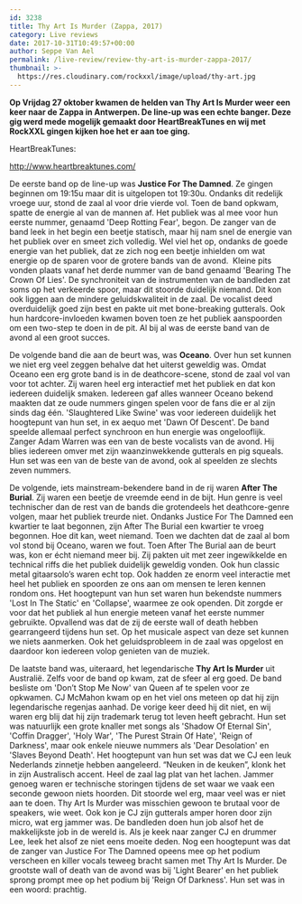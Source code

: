 ```yaml
---
id: 3238
title: Thy Art Is Murder (Zappa, 2017)
category: Live reviews
date: 2017-10-31T10:49:57+00:00
author: Seppe Van Ael
permalink: /live-review/review-thy-art-is-murder-zappa-2017/
thumbnail: >-
  https://res.cloudinary.com/rockxxl/image/upload/thy-art.jpg
---
```

**Op Vrijdag 27 oktober kwamen de helden van Thy Art Is Murder weer een keer naar de Zappa in Antwerpen. De line-up was een echte banger. Deze gig werd mede mogelijk gemaakt door HeartBreakTunes en wij met RockXXL gingen kijken hoe het er aan toe ging.**

HeartBreakTunes:

http://www.heartbreaktunes.com/

De eerste band op de line-up was **Justice For The Damned**. Ze gingen beginnen om 19:15u maar dit is uitgelopen tot 19:30u. Ondanks dit redelijk vroege uur, stond de zaal al voor drie vierde vol. Toen de band opkwam, spatte de energie al van de mannen af. Het publiek was al mee voor hun eerste nummer, genaamd 'Deep Rotting Fear', begon. De zanger van de band leek in het begin een beetje statisch, maar hij nam snel de energie van het publiek over en smeet zich volledig. Wel viel het op, ondanks de goede energie van het publiek, dat ze zich nog een beetje inhielden om wat energie op de sparen voor de grotere bands van de avond.  Kleine pits vonden plaats vanaf het derde nummer van de band genaamd 'Bearing The Crown Of Lies'. De synchroniteit van de instrumenten van de bandleden zat soms op het verkeerde spoor, maar dit stoorde duidelijk niemand. Dit kon ook liggen aan de mindere geluidskwaliteit in de zaal. De vocalist deed overduidelijk goed zijn best en pakte uit met bone-breaking gutterals. Ook hun hardcore-invloeden kwamen boven toen ze het publiek aanspoorden om een two-step te doen in de pit. Al bij al was de eerste band van de avond al een groot succes.

De volgende band die aan de beurt was, was **Oceano**. Over hun set kunnen we niet erg veel zeggen behalve dat het uiterst geweldig was. Omdat Oceano een erg grote band is in de deathcore-scene, stond de zaal vol van voor tot achter. Zij waren heel erg interactief met het publiek en dat kon iedereen duidelijk smaken. Iedereen gaf alles wanneer Oceano bekend maakten dat ze oude nummers gingen spelen voor de fans die er al zijn sinds dag één. 'Slaughtered Like Swine' was voor iedereen duidelijk het hoogtepunt van hun set, in ex aequo met 'Dawn Of Descent'. De band speelde allemaal perfect synchroon en hun energie was ongelooflijk. Zanger Adam Warren was een van de beste vocalists van de avond. Hij blies iedereen omver met zijn waanzinwekkende gutterals en pig squeals. Hun set was een van de beste van de avond, ook al speelden ze slechts zeven nummers.

De volgende, iets mainstream-bekendere band in de rij waren **After The Burial**. Zij waren een beetje de vreemde eend in de bijt. Hun genre is veel technischer dan de rest van de bands die grotendeels het deathcore-genre volgen, maar het publiek treurde niet. Ondanks Justice For The Damned een kwartier te laat begonnen, zijn After The Burial een kwartier te vroeg begonnen. Hoe dit kan, weet niemand. Toen we dachten dat de zaal al bom vol stond bij Oceano, waren we fout. Toen After The Burial aan de beurt was, kon er écht niemand meer bij. Zij pakten uit met zeer ingewikkelde en technical riffs die het publiek duidelijk geweldig vonden. Ook hun classic metal gitaarsolo’s waren echt top. Ook hadden ze enorm veel interactie met heel het publiek en spoorden ze ons aan om mensen te leren kennen rondom ons. Het hoogtepunt van hun set waren hun bekendste nummers 'Lost In The Static' en 'Collapse', waarmee ze ook openden. Dit zorgde er voor dat het publiek al hun energie meteen vanaf het eerste nummer gebruikte. Opvallend was dat de zij de eerste wall of death hebben gearrangeerd tijdens hun set. Op het musicale aspect van deze set kunnen we niets aanmerken. Ook het geluidsprobleem in de zaal was opgelost en daardoor kon iedereen volop genieten van de muziek.

De laatste band was, uiteraard, het legendarische **Thy Art Is Murder** uit Australië. Zelfs voor de band op kwam, zat de sfeer al erg goed. De band besliste om 'Don’t Stop Me Now' van Queen af te spelen voor ze opkwamen. CJ McMahon kwam op en het viel ons meteen op dat hij zijn legendarische regenjas aanhad. De vorige keer deed hij dit niet, en wij waren erg blij dat hij zijn trademark terug tot leven heeft gebracht. Hun set was natuurlijk een grote knaller met songs als 'Shadow Of Eternal Sin', 'Coffin Dragger', 'Holy War', 'The Purest Strain Of Hate', 'Reign of Darkness', maar ook enkele nieuwe nummers als 'Dear Desolation' en 'Slaves Beyond Death'. Het hoogtepunt van hun set was dat we CJ een leuk Nederlands zinnetje hebben aangeleerd. “Neuken in de keuken”, klonk het in zijn Australisch accent. Heel de zaal lag plat van het lachen. Jammer genoeg waren er technische storingen tijdens de set waar we vaak een seconde gewoon niets hoorden. Dit stoorde wel erg, maar veel was er niet aan te doen. Thy Art Is Murder was misschien gewoon te brutaal voor de speakers, wie weet. Ook kon je CJ zijn gutterals amper horen door zijn micro, wat erg jammer was. De bandleden doen hun job alsof het de makkelijkste job in de wereld is. Als je keek naar zanger CJ en drummer Lee, leek het alsof ze niet eens moeite deden. Nog een hoogtepunt was dat de zanger van Justice For The Damned opeens mee op het podium verscheen en killer vocals teweeg bracht samen met Thy Art Is Murder. De grootste wall of death van de avond was bij 'Light Bearer' en het publiek sprong prompt mee op het podium bij 'Reign Of Darkness'. Hun set was in een woord: prachtig.